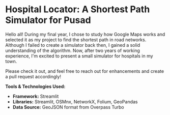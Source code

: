 # Hospital Locator: A Shortest Path Simulator for Pusad

Hello all! During my final year, I chose to study how Google Maps works and selected it as my project to find the shortest path in road networks. Although I failed to create a simulator back then, I gained a solid understanding of the algorithm. Now, after two years of working experience, I'm excited to present a small simulator for hospitals in my town.

Please check it out, and feel free to reach out for enhancements and create a pull request accordingly!

**Tools & Technologies Used:**  
- **Framework:** Streamlit  
- **Libraries:** Streamlit, OSMnx, NetworkX, Folium, GeoPandas  
- **Data Source:** GeoJSON format from Overpass Turbo  
